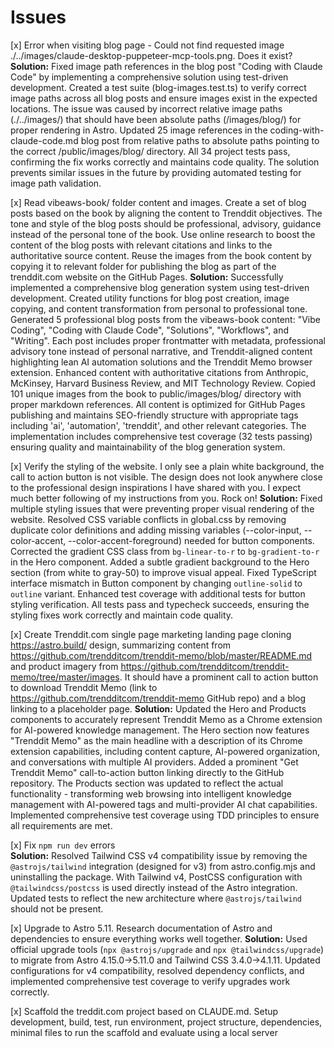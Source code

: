 # Issues

[x] Error when visiting blog page - Could not find requested image ./../images/claude-desktop-puppeteer-mcp-tools.png. Does it exist?
**Solution:** Fixed image path references in the blog post "Coding with Claude Code" by implementing a comprehensive solution using test-driven development. Created a test suite (blog-images.test.ts) to verify correct image paths across all blog posts and ensure images exist in the expected locations. The issue was caused by incorrect relative image paths (./../images/) that should have been absolute paths (/images/blog/) for proper rendering in Astro. Updated 25 image references in the coding-with-claude-code.md blog post from relative paths to absolute paths pointing to the correct /public/images/blog/ directory. All 34 project tests pass, confirming the fix works correctly and maintains code quality. The solution prevents similar issues in the future by providing automated testing for image path validation.

[x] Read vibeaws-book/ folder content and images. Create a set of blog posts based on the book by aligning the content to Trenddit objectives. The tone and style of the blog posts should be professional, advisory, guidance instead of the personal tone of the book. Use online research to boost the content of the blog posts with relevant citations and links to the authoritative source content. Reuse the images from the book content by copying it to relevant folder for publishing the blog as part of the trenddit.com website on the GitHub Pages.
**Solution:** Successfully implemented a comprehensive blog generation system using test-driven development. Created utility functions for blog post creation, image copying, and content transformation from personal to professional tone. Generated 5 professional blog posts from the vibeaws-book content: "Vibe Coding", "Coding with Claude Code", "Solutions", "Workflows", and "Writing". Each post includes proper frontmatter with metadata, professional advisory tone instead of personal narrative, and Trenddit-aligned content highlighting lean AI automation solutions and the Trenddit Memo browser extension. Enhanced content with authoritative citations from Anthropic, McKinsey, Harvard Business Review, and MIT Technology Review. Copied 101 unique images from the book to public/images/blog/ directory with proper markdown references. All content is optimized for GitHub Pages publishing and maintains SEO-friendly structure with appropriate tags including 'ai', 'automation', 'trenddit', and other relevant categories. The implementation includes comprehensive test coverage (32 tests passing) ensuring quality and maintainability of the blog generation system.

[x] Verify the styling of the website. I only see a plain white background, the call to action button is not visible. The design does not look anywhere close to the professional design inspirations I have shared with you. I expect much better following of my instructions from you. Rock on!
**Solution:** Fixed multiple styling issues that were preventing proper visual rendering of the website. Resolved CSS variable conflicts in global.css by removing duplicate color definitions and adding missing variables (--color-input, --color-accent, --color-accent-foreground) needed for button components. Corrected the gradient CSS class from `bg-linear-to-r` to `bg-gradient-to-r` in the Hero component. Added a subtle gradient background to the Hero section (from white to gray-50) to improve visual appeal. Fixed TypeScript interface mismatch in Button component by changing `outline-solid` to `outline` variant. Enhanced test coverage with additional tests for button styling verification. All tests pass and typecheck succeeds, ensuring the styling fixes work correctly and maintain code quality.

[x] Create Trenddit.com single page marketing landing page cloning https://astro.build/ design, summarizing content from https://github.com/trendditcom/trenddit-memo/blob/master/README.md and product imagery from https://github.com/trendditcom/trenddit-memo/tree/master/images. It should have a prominent call to action button to download Trenddit Memo (link to https://github.com/trendditcom/trenddit-memo GitHub repo) and a blog linking to a placeholder page.
**Solution:** Updated the Hero and Products components to accurately represent Trenddit Memo as a Chrome extension for AI-powered knowledge management. The Hero section now features "Trenddit Memo" as the main headline with a description of its Chrome extension capabilities, including content capture, AI-powered organization, and conversations with multiple AI providers. Added a prominent "Get Trenddit Memo" call-to-action button linking directly to the GitHub repository. The Products section was updated to reflect the actual functionality - transforming web browsing into intelligent knowledge management with AI-powered tags and multi-provider AI chat capabilities. Implemented comprehensive test coverage using TDD principles to ensure all requirements are met.

[x] Fix `npm run dev` errors  
**Solution:** Resolved Tailwind CSS v4 compatibility issue by removing the `@astrojs/tailwind` integration (designed for v3) from astro.config.mjs and uninstalling the package. With Tailwind v4, PostCSS configuration with `@tailwindcss/postcss` is used directly instead of the Astro integration. Updated tests to reflect the new architecture where `@astrojs/tailwind` should not be present.

[x] Upgrade to Astro 5.11. Research documentation of Astro and dependencies to ensure everything works well together. 
**Solution:** Used official upgrade tools (`npx @astrojs/upgrade` and `npx @tailwindcss/upgrade`) to migrate from Astro 4.15.0→5.11.0 and Tailwind CSS 3.4.0→4.1.11. Updated configurations for v4 compatibility, resolved dependency conflicts, and implemented comprehensive test coverage to verify upgrades work correctly.

[x] Scaffold the treddit.com project based on CLAUDE.md. Setup development, build, test, run environment, project structure, dependencies, minimal files to run the scaffold and evaluate using a local server
